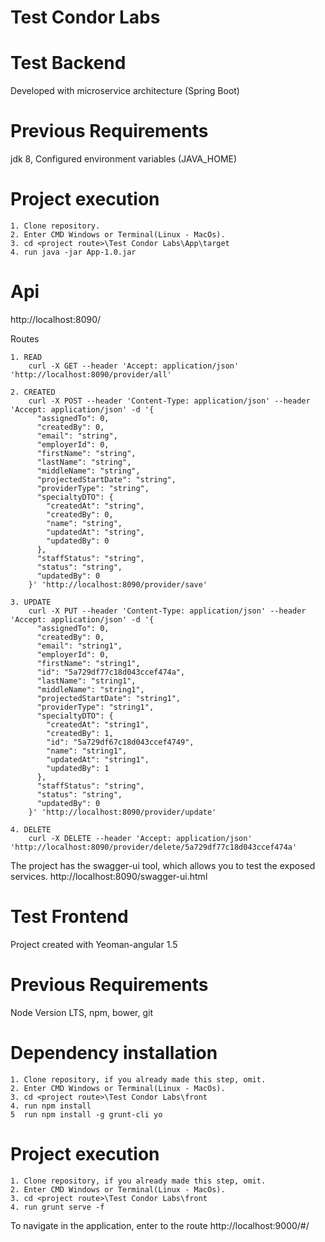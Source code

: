 # Test Condor Labs

# Test Backend
Developed with microservice architecture (Spring Boot)

# Previous Requirements
jdk 8, Configured environment variables (JAVA_HOME)

# Project execution
	1. Clone repository.
	2. Enter CMD Windows or Terminal(Linux - MacOs).
	3. cd <project route>\Test Condor Labs\App\target
	4. run java -jar App-1.0.jar

# Api

http://localhost:8090/

Routes
	
	1. READ
		curl -X GET --header 'Accept: application/json' 'http://localhost:8090/provider/all'
	
	2. CREATED
		curl -X POST --header 'Content-Type: application/json' --header 'Accept: application/json' -d '{
		  "assignedTo": 0,
		  "createdBy": 0,
		  "email": "string",
		  "employerId": 0,
		  "firstName": "string",
		  "lastName": "string",
		  "middleName": "string",
		  "projectedStartDate": "string",
		  "providerType": "string",
		  "specialtyDTO": {
			"createdAt": "string",
			"createdBy": 0,
			"name": "string",
			"updatedAt": "string",
			"updatedBy": 0
		  },
		  "staffStatus": "string",
		  "status": "string",
		  "updatedBy": 0
		}' 'http://localhost:8090/provider/save'
		
	3. UPDATE
		curl -X PUT --header 'Content-Type: application/json' --header 'Accept: application/json' -d '{
		  "assignedTo": 0,
		  "createdBy": 0,
		  "email": "string1",
		  "employerId": 0,
		  "firstName": "string1",
		  "id": "5a729df77c18d043ccef474a",
		  "lastName": "string1",
		  "middleName": "string1",
		  "projectedStartDate": "string1",
		  "providerType": "string1",
		  "specialtyDTO": {
			"createdAt": "string1",
			"createdBy": 1,
			"id": "5a729df67c18d043ccef4749",
			"name": "string1",
			"updatedAt": "string1",
			"updatedBy": 1
		  },
		  "staffStatus": "string",
		  "status": "string",
		  "updatedBy": 0
		}' 'http://localhost:8090/provider/update'
	
	4. DELETE
		curl -X DELETE --header 'Accept: application/json' 'http://localhost:8090/provider/delete/5a729df77c18d043ccef474a'
	

The project has the swagger-ui tool, which allows you to test the exposed services.
http://localhost:8090/swagger-ui.html

# Test Frontend

Project created with Yeoman-angular 1.5

# Previous Requirements

Node Version LTS, npm, bower, git

# Dependency installation
	
	1. Clone repository, if you already made this step, omit.
	2. Enter CMD Windows or Terminal(Linux - MacOs).
	3. cd <project route>\Test Condor Labs\front
	4. run npm install
	5  run npm install -g grunt-cli yo 

# Project execution
	
	1. Clone repository, if you already made this step, omit.
	2. Enter CMD Windows or Terminal(Linux - MacOs).
	3. cd <project route>\Test Condor Labs\front
	4. run grunt serve -f
	
To navigate in the application, enter to the route http://localhost:9000/#/

